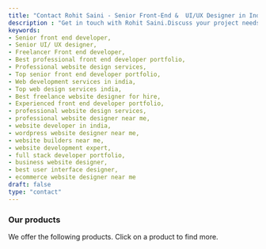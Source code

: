 ```yaml
---
title: "Contact Rohit Saini - Senior Front-End &  UI/UX Designer in India "
description : "Get in touch with Rohit Saini.Discuss your project needs for custom business and e-commerce website solutions with a top website development expert. " 
keywords:
- Senior front end developer,
- Senior UI/ UX designer,
- Freelancer Front end developer,
- Best professional front end developer portfolio,
- Professional website design services,
- Top senior front end developer portfolio,
- Web development services in india,
- Top web design services india,
- Best freelance website designer for hire,
- Experienced front end developer portfolio,
- professional website design services,
- professional website designer near me,
- website developer in india,
- wordpress website designer near me,
- website builders near me,
- website development expert,
- full stack developer portfolio, 
- business website designer,
- best user interface designer,
- ecommerce website designer near me 
draft: false
type: "contact"
---
```


### Our products

We offer the following products. Click on a product to find more.